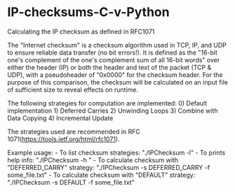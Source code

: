 # IP-checksums-C-v-Python
Calculating the IP checksum as defined in RFC1071 

The "Internet checksum" is a checksum algorithm used in TCP, IP, and UDP
to ensure reliable data transfer (no bit errors!). It is defined as the
"16-bit one's complement of the one's complement sum of all 16-bit words"
over either the header (IP) or both the header and text of the packet (TCP & UDP), 
with a pseudoheader of "0x0000" for the checksum header. For the purpose of this
comparison, the checksum will be calculated on an input file of sufficient size
to reveal effects on runtime.

The following strategies for computation are implemented:
    0) Default implementation
    1) Deferred Carries
    2) Unwinding Loops
    3) Combine with Data Copying
    4) Incremental Update

The strategies used are recommended in RFC 1071(https://tools.ietf.org/html/rfc1071).

Example usage:
    - To list checksum strategies:
        "./IPChecksum -l"
    - To prints help info: 
        "./IPChecksum -h "
    - To calculate checksum with "DEFERRED_CARRY" strategy:
        "./IPChecksum -s DEFERRED_CARRY -f some_file.txt"
    - To calculate checksum with "DEFAULT" strategy:
        "./IPChecksum -s DEFAULT -f some_file.txt"

